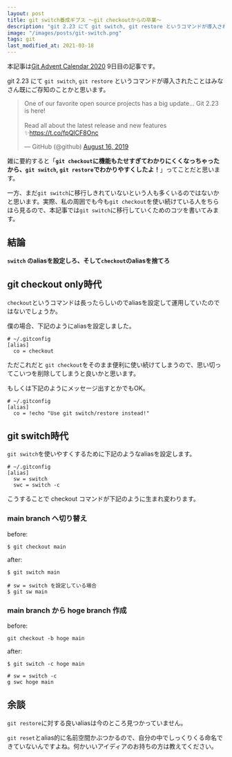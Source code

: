 ```yaml
---
layout: post
title: git switch養成ギプス 〜git checkoutからの卒業〜
description: "git 2.23 にて git switch, git restore というコマンドが導入されたことはみなさん既にご存知のことかと思います。一方、まだgit switchに移行しきれていないという人も多くいるのではないかと思います。実際、私の周囲でも今もgit checkoutを使い続けている人をちらほら見るので、本記事ではgit switchに移行していくためのコツを書いてみます。"
image: "/images/posts/git-switch.png"
tags: git
last_modified_at: 2021-03-18
---
```


本記事は[Git Advent Calendar 2020](https://qiita.com/advent-calendar/2020/git) 9日目の記事です。

git 2.23 にて `git switch`, `git restore` というコマンドが導入されたことはみなさん既にご存知のことかと思います。

<blockquote class="twitter-tweet"><p lang="en" dir="ltr">One of our favorite open source projects has a big update... Git 2.23 is here!<br><br>Read all about the latest release and new features ✨<a href="https://t.co/fpQICF8Onc">https://t.co/fpQICF8Onc</a></p>&mdash; GitHub (@github) <a href="https://twitter.com/github/status/1162474366380269568?ref_src=twsrc%5Etfw">August 16, 2019</a></blockquote>

雑に要約すると「**`git checkout`に機能もたせすぎてわかりにくくなっちゃったから、`git switch`, `git restore`でわかりやすくしたよ！**」ってことだと思います。

一方、まだ`git switch`に移行しきれていないという人も多くいるのではないかと思います。実際、私の周囲でも今も`git checkout`を使い続けている人をちらほら見るので、本記事では`git switch`に移行していくためのコツを書いてみます。

## 結論

**`switch` のaliasを設定しろ、そして`checkout`のaliasを捨てろ**

## git checkout only時代

`checkout`というコマンドは長ったらしいのでaliasを設定して運用していたのではないでしょうか。

僕の場合、下記のようにaliasを設定しました。

```
# ~/.gitconfig
[alias]
  co = checkout
```

ただこれだと `git checkout`をそのまま便利に使い続けてしまうので、思い切ってこいつを削除してしまうと良いかと思います。

もしくは下記のようにメッセージ出すとかでもOK。

```
# ~/.gitconfig
[alias]
  co = !echo "Use git switch/restore instead!"
```

## git switch時代

`git switch`を使いやすくするために下記のようなaliasを設定します。

```
# ~/.gitconfig
[alias]
  sw = switch
  swc = switch -c
```

こうすることで checkout コマンドが下記のように生まれ変わります。

### main branch へ切り替え

before:

```console
$ git checkout main
```

after:

```console
$ git switch main
```

```console
# sw = switch を設定している場合
$ git sw main
```

### main branch から hoge branch 作成

before:

```console
git checkout -b hoge main
```

after:

```console
$ git switch -c hoge main
```

```console
# sw = switch -c
g swc hoge main
```

## 余談

`git restore`に対する良いaliasは今のところ見つかっていません。

`git reset`とalias的に名前空間かぶつかるので、自分の中でしっくりくる命名できていないんですよね。何かいいアイディアのお持ちの方は教えてください。
